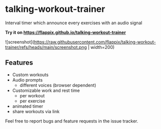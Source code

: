 # talking-workout-trainer
Interval timer which announce every exercises with an audio signal

**Try it on https://flappix.github.io/talking-workout-trainer**

![screenshot](https://raw.githubusercontent.com/flappix/talking-workout-trainer/refs/heads/main/screenshot.png | width=200)

## Features

- Custom workouts
- Audio prompts
  - different voices (browser dependent)
- Customizable work and rest time
  - per workout
  - per exercise
- animated timer
- share workouts via link

Feel free to report bugs and feature requests in the issue tracker.
